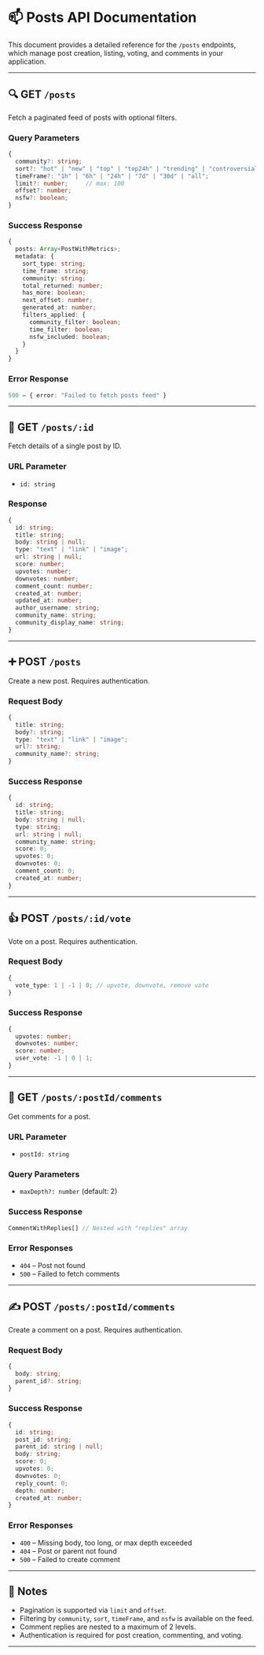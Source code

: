 # 📫 Posts API Documentation

This document provides a detailed reference for the `/posts` endpoints, which manage post creation, listing, voting, and comments in your application.

---

## 🔍 GET `/posts`

Fetch a paginated feed of posts with optional filters.

### Query Parameters

```ts
{
  community?: string;
  sort?: "hot" | "new" | "top" | "top24h" | "trending" | "controversial";
  timeFrame?: "1h" | "6h" | "24h" | "7d" | "30d" | "all";
  limit?: number;     // max: 100
  offset?: number;
  nsfw?: boolean;
}
```

### Success Response

```ts
{
  posts: Array<PostWithMetrics>;
  metadata: {
    sort_type: string;
    time_frame: string;
    community: string;
    total_returned: number;
    has_more: boolean;
    next_offset: number;
    generated_at: number;
    filters_applied: {
      community_filter: boolean;
      time_filter: boolean;
      nsfw_included: boolean;
    }
  }
}
```

### Error Response

```ts
500 – { error: "Failed to fetch posts feed" }
```

---

## 📄 GET `/posts/:id`

Fetch details of a single post by ID.

### URL Parameter

- `id: string`

### Response

```ts
{
  id: string;
  title: string;
  body: string | null;
  type: "text" | "link" | "image";
  url: string | null;
  score: number;
  upvotes: number;
  downvotes: number;
  comment_count: number;
  created_at: number;
  updated_at: number;
  author_username: string;
  community_name: string;
  community_display_name: string;
}
```

---

## ➕ POST `/posts`

Create a new post. Requires authentication.

### Request Body

```ts
{
  title: string;
  body?: string;
  type: "text" | "link" | "image";
  url?: string;
  community_name?: string;
}
```

### Success Response

```ts
{
  id: string;
  title: string;
  body: string | null;
  type: string;
  url: string | null;
  community_name: string;
  score: 0;
  upvotes: 0;
  downvotes: 0;
  comment_count: 0;
  created_at: number;
}
```

---

## 👍 POST `/posts/:id/vote`

Vote on a post. Requires authentication.

### Request Body

```ts
{
  vote_type: 1 | -1 | 0; // upvote, downvote, remove vote
}
```

### Success Response

```ts
{
  upvotes: number;
  downvotes: number;
  score: number;
  user_vote: -1 | 0 | 1;
}
```

---

## 💬 GET `/posts/:postId/comments`

Get comments for a post.

### URL Parameter

- `postId: string`

### Query Parameters

- `maxDepth?: number` (default: 2)

### Success Response

```ts
CommentWithReplies[] // Nested with "replies" array
```

### Error Responses

- `404` – Post not found
- `500` – Failed to fetch comments

---

## ✍️ POST `/posts/:postId/comments`

Create a comment on a post. Requires authentication.

### Request Body

```ts
{
  body: string;
  parent_id?: string;
}
```

### Success Response

```ts
{
  id: string;
  post_id: string;
  parent_id: string | null;
  body: string;
  score: 0;
  upvotes: 0;
  downvotes: 0;
  reply_count: 0;
  depth: number;
  created_at: number;
}
```

### Error Responses

- `400` – Missing body, too long, or max depth exceeded
- `404` – Post or parent not found
- `500` – Failed to create comment

---

## 📝 Notes

- Pagination is supported via `limit` and `offset`.
- Filtering by `community`, `sort`, `timeFrame`, and `nsfw` is available on the feed.
- Comment replies are nested to a maximum of 2 levels.
- Authentication is required for post creation, commenting, and voting.

---

